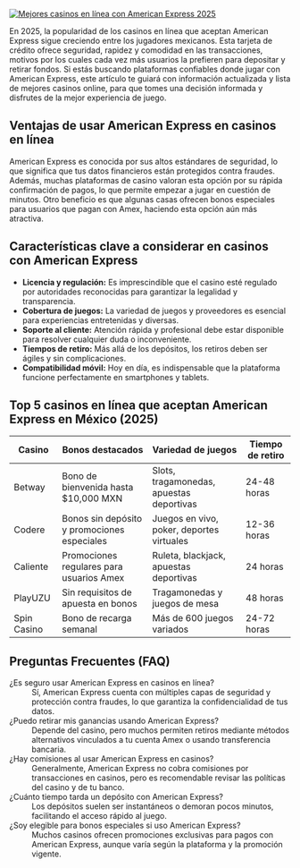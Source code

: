 [![Mejores casinos en línea con American Express 2025](https://123-caf.pages.dev/gitsignup.png)](https://vrmoo.ru/Bt82HjjY)

<p>En 2025, la popularidad de los casinos en línea que aceptan American Express sigue creciendo entre los jugadores mexicanos. Esta tarjeta de crédito ofrece seguridad, rapidez y comodidad en las transacciones, motivos por los cuales cada vez más usuarios la prefieren para depositar y retirar fondos. Si estás buscando plataformas confiables donde jugar con American Express, este artículo te guiará con información actualizada y lista de mejores casinos online, para que tomes una decisión informada y disfrutes de la mejor experiencia de juego.</p>  <h2>Ventajas de usar American Express en casinos en línea</h2> <p>American Express es conocida por sus altos estándares de seguridad, lo que significa que tus datos financieros están protegidos contra fraudes. Además, muchas plataformas de casino valoran esta opción por su rápida confirmación de pagos, lo que permite empezar a jugar en cuestión de minutos. Otro beneficio es que algunas casas ofrecen bonos especiales para usuarios que pagan con Amex, haciendo esta opción aún más atractiva.</p>  <h2>Características clave a considerar en casinos con American Express</h2> <ul> <li><strong>Licencia y regulación:</strong> Es imprescindible que el casino esté regulado por autoridades reconocidas para garantizar la legalidad y transparencia.</li> <li><strong>Cobertura de juegos:</strong> La variedad de juegos y proveedores es esencial para experiencias entretenidas y diversas.</li> <li><strong>Soporte al cliente:</strong> Atención rápida y profesional debe estar disponible para resolver cualquier duda o inconveniente.</li> <li><strong>Tiempos de retiro:</strong> Más allá de los depósitos, los retiros deben ser ágiles y sin complicaciones.</li> <li><strong>Compatibilidad móvil:</strong> Hoy en día, es indispensable que la plataforma funcione perfectamente en smartphones y tablets.</li> </ul>  <h2>Top 5 casinos en línea que aceptan American Express en México (2025)</h2> <table> <thead> <tr> <th>Casino</th> <th>Bonos destacados</th> <th>Variedad de juegos</th> <th>Tiempo de retiro</th> </tr> </thead> <tbody> <tr> <td>Betway</td> <td>Bono de bienvenida hasta $10,000 MXN</td> <td>Slots, tragamonedas, apuestas deportivas</td> <td>24-48 horas</td> </tr> <tr> <td>Codere</td> <td>Bonos sin depósito y promociones especiales</td> <td>Juegos en vivo, poker, deportes virtuales</td> <td>12-36 horas</td> </tr> <tr> <td>Caliente</td> <td>Promociones regulares para usuarios Amex</td> <td>Ruleta, blackjack, apuestas deportivas</td> <td>24 horas</td> </tr> <tr> <td>PlayUZU</td> <td>Sin requisitos de apuesta en bonos</td> <td>Tragamonedas y juegos de mesa</td> <td>48 horas</td> </tr> <tr> <td>Spin Casino</td> <td>Bono de recarga semanal</td> <td>Más de 600 juegos variados</td> <td>24-72 horas</td> </tr> </tbody> </table>  <h2>Preguntas Frecuentes (FAQ)</h2> <dl> <dt>¿Es seguro usar American Express en casinos en línea?</dt> <dd>Sí, American Express cuenta con múltiples capas de seguridad y protección contra fraudes, lo que garantiza la confidencialidad de tus datos.</dd> <dt>¿Puedo retirar mis ganancias usando American Express?</dt> <dd>Depende del casino, pero muchos permiten retiros mediante métodos alternativos vinculados a tu cuenta Amex o usando transferencia bancaria.</dd> <dt>¿Hay comisiones al usar American Express en casinos?</dt> <dd>Generalmente, American Express no cobra comisiones por transacciones en casinos, pero es recomendable revisar las políticas del casino y de tu banco.</dd> <dt>¿Cuánto tiempo tarda un depósito con American Express?</dt> <dd>Los depósitos suelen ser instantáneos o demoran pocos minutos, facilitando el acceso rápido al juego.</dd> <dt>¿Soy elegible para bonos especiales si uso American Express?</dt> <dd>Muchos casinos ofrecen promociones exclusivas para pagos con American Express, aunque varía según la plataforma y la promoción vigente.</dd> </dl>